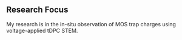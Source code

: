 
## Research Focus

My research is in the in-situ observation of MOS trap charges using voltage-applied tDPC STEM.
